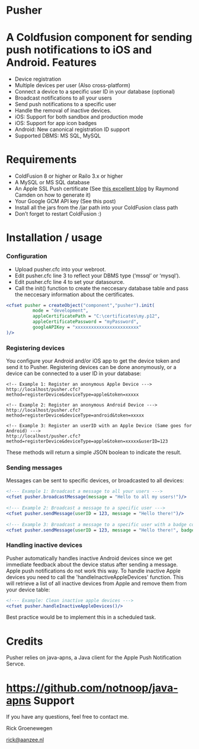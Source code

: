 Pusher
======

A Coldfusion component for sending push notifications to iOS and Android. 
Features
=========

+ Device registration
+ Multiple devices per user (Also cross-platform)
+ Connect a device to a specific user ID in your database (optional)
+ Broadcast notifications to all your users
+ Send push notifications to a specific user
+ Handle the removal of inactive devices.
+ iOS: Support for both sandbox and production mode
+ iOS: Support for app icon badges
+ Android: New canonical registration ID support
+ Supported DBMS: MS SQL, MySQL

Requirements
=========

+ ColdFusion 8 or higher or Railo 3.x or higher
+ A MySQL or MS SQL database
+ An Apple SSL Push certificate (See [this excellent blog](http://www.raymondcamden.com/index.cfm/2010/9/13/Guest-Post-Apple-Push-Notifications-From-ColdFusion-in-Ten-Minutes-or-Less) by Raymond Camden on how to generate it)
+ Your Google GCM API key (See this post)
+ Install all the jars from the /jar path into your ColdFusion class path
+ Don’t forget to restart ColdFusion :)

Installation / usage
=========

### Configuration

+ Upload pusher.cfc into your webroot.
+ Edit pusher.cfc line 3 to reflect your DBMS type (‘mssql’ or ‘mysql’).
+ Edit pusher.cfc line 4 to set your datasource.
+ Call the init() function to create the neccesary database table and pass the neccesary information about the certificates.

```cfm
<cfset pusher = createObject("component","pusher").init(
          mode = "development",
          appleCertificatePath = "C:\certificates\my.p12",
          appleCertificatePassword = "myPassword",
          googleAPIKey = "xxxxxxxxxxxxxxxxxxxxxxxx"
)/>
```

### Registering devices
You configure your Android and/or iOS app to get the device token and send it to Pusher. Registering devices can be done anonymously, or a device can be connected to a user ID in your database:
```
<!-- Example 1: Register an anonymous Apple Device --->
http://localhost/pusher.cfc?method=registerDevice&deviceType=apple&token=xxxxx
 
<!-- Example 2: Register an anonymous Android Device --->
http://localhost/pusher.cfc?method=registerDevice&deviceType=android&token=xxxxx
 
<!-- Example 3: Register an userID with an Apple Device (Same goes for Android) --->
http://localhost/pusher.cfc?method=registerDevice&deviceType=apple&token=xxxxx&userID=123
```
These methods will return a simple JSON boolean to indicate the result.

### Sending messages

Messages can be sent to specific devices, or broadcasted to all devices:
```cfm
<!--- Example 1: Broadcast a message to all your users --->
<cfset pusher.broadcastMessage(message = "Hello to all my users!")/>
 
<!--- Example 2: Broadcast a message to a specific user --->
<cfset pusher.sendMessage(userID = 123, message = "Hello there!")/>
 
<!--- Example 3: Broadcast a message to a specific user with a badge counter update --->
<cfset pusher.sendMessage(userID = 123, message = "Hello there!", badgeTotal = 3)/>
```

### Handling inactive devices

Pusher automatically handles inactive Android devices since we get immediate feedback about the device status after sending a message. Apple push notifications do not work this way. To handle inactive Apple devices you need to call the 'handleInactiveAppleDevices' function. This will retrieve a list of all inactive devices from Apple and remove them from your device table:
```cfm
<!--- Example: Clean inactive apple devices --->
<cfset pusher.handleInactiveAppleDevices()/>
```
Best practice would be to implement this in a scheduled task.

Credits
=========
Pusher relies on java-apns, a Java client for the Apple Push Notification Servce. 

https://github.com/notnoop/java-apns
Support
=======
If you have any questions, feel free to contact me.

Rick Groenewegen

rick@aanzee.nl








